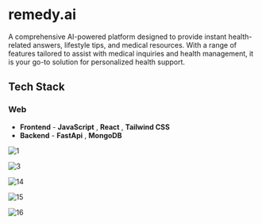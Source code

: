 # remedy.ai

A comprehensive AI-powered platform designed to provide instant health-related answers, lifestyle tips, and medical resources. With a range of features tailored to assist with medical inquiries and health management, it is your go-to solution for personalized health support.

## Tech Stack

### Web
- **Frontend** - **JavaScript** , **React** , **Tailwind CSS**
- **Backend** - **FastApi** , **MongoDB**

<!--
### AI ML
 
- **Retrieval Augmented Generation (RAG)**: Implemented in a FastAPI backend to combine information retrieval from a large document corpus with generative response capabilities, enhancing accuracy and relevance.
- **Vector Embeddings**: Created using BGE models on Hugging Face and stored in Pinecone.
- **Langchain**: Used for processing and handling medical report PDFs and breaking them down into chunks.
- **Gemini 1.5 vision**: Used to perform Optical Character Recognition (OCR) when medical report images are uploaded.
- **OpenAI**: Employed to refine and organize the responses retrieved from Pinecone.
- **Groq**: Used to generate responses for the medical chatbot, exercise routines, and diet plans using the Mistral 8x22 model.
-->

![1](https://github.com/nidhish-srivastava/remedy.ai/assets/108972571/c28947f6-12cf-47a5-8143-1651e66fd17f)
<!--
![2](https://github.com/nidhish-srivastava/remedy.ai/assets/108972571/64dce277-bdb7-4f78-b060-fa81e01da51d) -->
![3](https://github.com/nidhish-srivastava/remedy.ai/assets/108972571/d3fdc975-ee42-40db-84ca-126f11d63d83)
<!--
![4](https://github.com/nidhish-srivastava/remedy.ai/assets/108972571/16a1377a-8f21-463d-a98b-06955f0413d7) -->
![14](https://github.com/nidhish-srivastava/remedy.ai/assets/108972571/162c8671-711f-42db-be2a-8215b3795c8d)

![15](https://github.com/nidhish-srivastava/remedy.ai/assets/108972571/af520a5f-1a67-4fab-9bef-743af75f4258)

![16](https://github.com/nidhish-srivastava/remedy.ai/assets/108972571/71c1860b-7bdb-4145-beab-659c368934c4)
